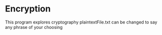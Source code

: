 # Encryption
This program explores cryptography
plaintextFile.txt can be changed to say any phrase of your choosing
